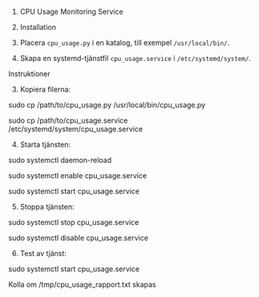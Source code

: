 1. CPU Usage Monitoring Service

2. Installation

 1. Placera `cpu_usage.py` i en katalog, till exempel `/usr/local/bin/`.
 2. Skapa en systemd-tjänstfil `cpu_usage.service` i `/etc/systemd/system/`.

 Instruktioner

3. Kopiera filerna:

sudo cp /path/to/cpu_usage.py /usr/local/bin/cpu_usage.py

sudo cp /path/to/cpu_usage.service /etc/systemd/system/cpu_usage.service


4. Starta tjänsten: 

sudo systemctl daemon-reload

sudo systemctl enable cpu_usage.service

sudo systemctl start cpu_usage.service

5. Stoppa tjänsten:

sudo systemctl stop cpu_usage.service

sudo systemctl disable cpu_usage.service

6. Test av tjänst:

sudo systemctl start cpu_usage.service





Kolla om /tmp/cpu_usage_rapport.txt skapas
